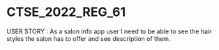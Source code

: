 # CTSE_2022_REG_61
USER STORY : As a salon info app user I need to be able to see the hair styles the salon has to offer and see description of them.
